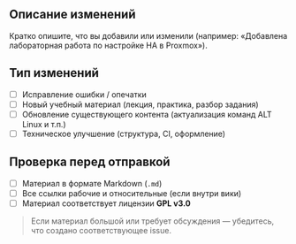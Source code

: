 ## Описание изменений
Кратко опишите, что вы добавили или изменили (например: «Добавлена лабораторная работа по настройке HA в Proxmox»).

## Тип изменений
- [ ] Исправление ошибки / опечатки
- [ ] Новый учебный материал (лекция, практика, разбор задания)
- [ ] Обновление существующего контента (актуализация команд ALT Linux и т.п.)
- [ ] Техническое улучшение (структура, CI, оформление)

## Проверка перед отправкой
- [ ] Материал в формате Markdown (`.md`)
- [ ] Все ссылки рабочие и относительные (если внутри вики)
- [ ] Материал соответствует лицензии **GPL v3.0**

> Если материал большой или требует обсуждения — убедитесь, что создано соответствующее issue.